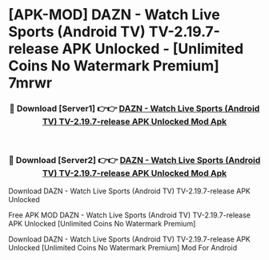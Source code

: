 # [APK-MOD] DAZN - Watch Live Sports (Android TV) TV-2.19.7-release APK Unlocked - [Unlimited Coins No Watermark Premium] 7mrwr



<div align="center">
<h3>🔴 Download [Server1] 👉👉 <a href="https://momento.my/?title=DAZN_-_Watch_Live_Sports_(Android_TV)_TV-2.19.7-release_APK_Unlocked">DAZN - Watch Live Sports (Android TV) TV-2.19.7-release APK Unlocked Mod Apk</a></h3><br>

<h3>🔴 Download [Server2] 👉👉 <a href="https://momento.my/?title=DAZN_-_Watch_Live_Sports_(Android_TV)_TV-2.19.7-release_APK_Unlocked">DAZN - Watch Live Sports (Android TV) TV-2.19.7-release APK Unlocked Mod Apk</a></h3>
</div>



Download DAZN - Watch Live Sports (Android TV) TV-2.19.7-release APK Unlocked 

Free APK MOD DAZN - Watch Live Sports (Android TV) TV-2.19.7-release APK Unlocked [Unlimited Coins No Watermark Premium]

Download DAZN - Watch Live Sports (Android TV) TV-2.19.7-release APK Unlocked [Unlimited Coins No Watermark Premium] Mod For Android
